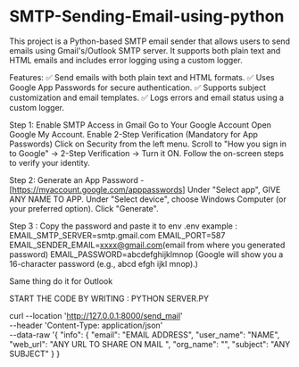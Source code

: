 # SMTP-Sending-Email-using-python
This project is a Python-based SMTP email sender that allows users to send emails using Gmail's/Outlook SMTP server. It supports both plain text and HTML emails and includes error logging using a custom logger.

Features:
✅ Send emails with both plain text and HTML formats.
✅ Uses Google App Passwords for secure authentication.
✅ Supports subject customization and email templates.
✅ Logs errors and email status using a custom logger.

Step 1: Enable SMTP Access in Gmail
Go to Your Google Account
Open Google My Account.
Enable 2-Step Verification (Mandatory for App Passwords)
Click on Security from the left menu.
Scroll to "How you sign in to Google" → 2-Step Verification → Turn it ON.
Follow the on-screen steps to verify your identity.

Step 2: Generate an App Password - [https://myaccount.google.com/apppasswords]
Under "Select app", GIVE ANY NAME TO APP.
Under "Select device", choose Windows Computer (or your preferred option).
Click "Generate".

Step 3 : Copy the password and paste it to env 
.env example :
EMAIL_SMTP_SERVER=smtp.gmail.com
EMAIL_PORT=587
EMAIL_SENDER_EMAIL=xxxx@gmail.com(email from where you generated password)
EMAIL_PASSWORD=abcdefghijklmnop (Google will show you a 16-character password (e.g., abcd efgh ijkl mnop).)

Same thing do it for Outlook


START THE CODE BY WRITING :
PYTHON SERVER.PY

curl --location 'http://127.0.0.1:8000/send_mail' \
--header 'Content-Type: application/json' \
--data-raw '{
    "info": {
        "email": "EMAIL ADDRESS",
        "user_name": "NAME",
        "web_url": "ANY URL TO SHARE ON MAIL ",
        "org_name": "",
        "subject": "ANY SUBJECT"
    }
}
